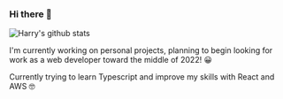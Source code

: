 ### Hi there 👋

![Harry's github stats](https://github-readme-stats.vercel.app/api?username=HarryH-Tech&show_icons=true)

I'm currently working on personal projects, planning to begin looking for work as a web developer toward the middle of 2022! 😀

Currently trying to learn Typescript and improve my skills with React and AWS 🤓

<!--
**HarryH-Tech/HarryH-Tech** is a ✨ _special_ ✨ repository because its `README.md` (this file) appears on your GitHub profile.

Here are some ideas to get you started:

- 🔭 I’m currently working on ...
- 🌱 I’m currently learning ...
- 👯 I’m looking to collaborate on ...
- 🤔 I’m looking for help with ...
- 💬 Ask me about ...
- 📫 How to reach me: ...
- 😄 Pronouns: ...
- ⚡ Fun fact: ...
-->
